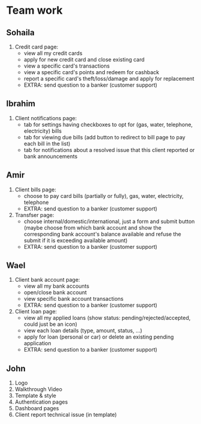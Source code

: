 # Team work

## Sohaila

1. Credit card page:
   - view all my credit cards
   - apply for new credit card and close existing card
   - view a specific card's transactions
   - view a specific card's points and redeem for cashback
   - report a specific card's theft/loss/damage and apply for replacement
   - EXTRA: send question to a banker (customer support)

## Ibrahim

1. Client notifications page:
   - tab for settings having checkboxes to opt for (gas, water, telephone, electricity) bills
   - tab for viewing due bills (add button to redirect to bill page to pay each bill in the list)
   - tab for notifications about a resolved issue that this client reported or bank announcements

## Amir

1. Client bills page:
   - choose to pay card bills (partially or fully), gas, water, electricity, telephone
   - EXTRA: send question to a banker (customer support)
2. Transfser page:
   - choose internal/domestic/international, just a form and submit button (maybe choose from which bank account and show the corresponding bank account's balance available and refuse the submit if it is exceeding available amount)
   - EXTRA: send question to a banker (customer support)

## Wael

1. Client bank account page:
   - view all my bank accounts
   - open/close bank account
   - view specific bank account transactions
   - EXTRA: send question to a banker (customer support)
2. Client loan page:
   - view all my applied loans (show status: pending/rejected/accepted, could just be an icon)
   - view each loan details (type, amount, status, ...)
   - apply for loan (personal or car) or delete an existing pending application
   - EXTRA: send question to a banker (customer support)

## John

1. Logo
2. Walkthrough Video
3. Template & style
4. Authentication pages
5. Dashboard pages
6. Client report technical issue (in template)
